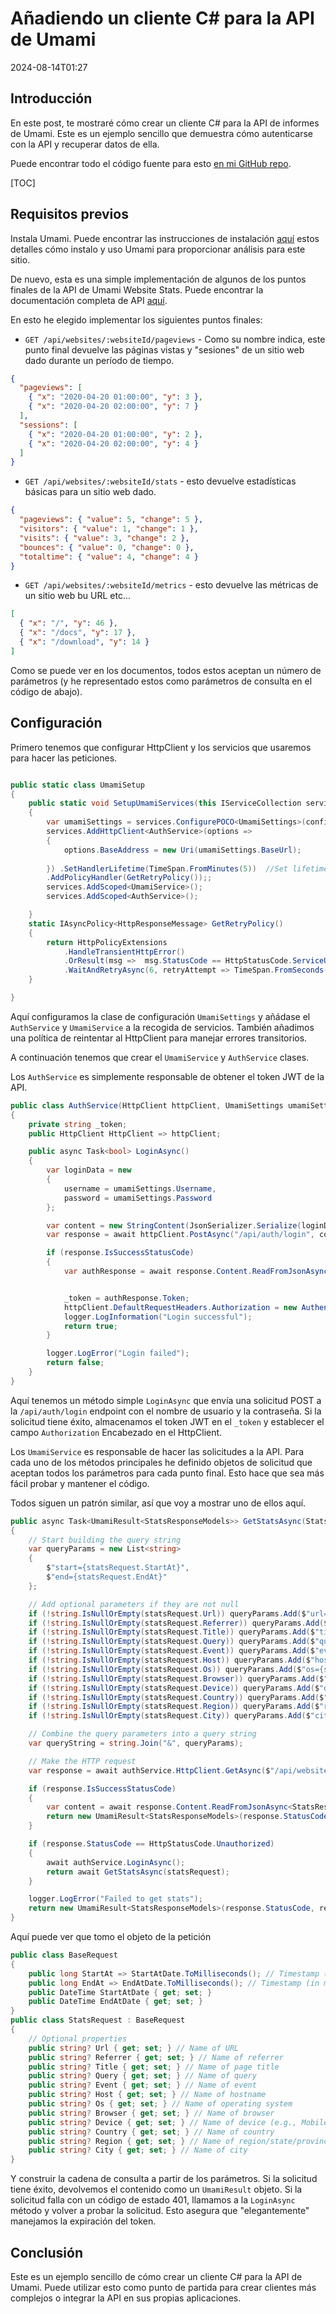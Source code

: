 # Añadiendo un cliente C# para la API de Umami

<!--category-- ASP.NET, Umami -->
<datetime class="hidden">2024-08-14T01:27</datetime>

## Introducción

En este post, te mostraré cómo crear un cliente C# para la API de informes de Umami. Este es un ejemplo sencillo que demuestra cómo autenticarse con la API y recuperar datos de ella.

Puede encontrar todo el código fuente para esto [en mi GitHub repo](https://github.com/scottgal/mostlylucidweb/tree/main/Mostlylucid/Umami).

[TOC]

## Requisitos previos

Instala Umami. Puede encontrar las instrucciones de instalación [aquí](https://www.mostlylucid.net/blog/usingumamiforlocalanalytics) estos detalles cómo instalo y uso Umami para proporcionar análisis para este sitio.

De nuevo, esta es una simple implementación de algunos de los puntos finales de la API de Umami Website Stats. Puede encontrar la documentación completa de API [aquí](https://umami.is/docs/api/website-stats).

En esto he elegido implementar los siguientes puntos finales:

- `GET /api/websites/:websiteId/pageviews` - Como su nombre indica, este punto final devuelve las páginas vistas y "sesiones" de un sitio web dado durante un período de tiempo.

```json
{
  "pageviews": [
    { "x": "2020-04-20 01:00:00", "y": 3 },
    { "x": "2020-04-20 02:00:00", "y": 7 }
  ],
  "sessions": [
    { "x": "2020-04-20 01:00:00", "y": 2 },
    { "x": "2020-04-20 02:00:00", "y": 4 }
  ]
}
```

- `GET /api/websites/:websiteId/stats` - esto devuelve estadísticas básicas para un sitio web dado.

```json
{
  "pageviews": { "value": 5, "change": 5 },
  "visitors": { "value": 1, "change": 1 },
  "visits": { "value": 3, "change": 2 },
  "bounces": { "value": 0, "change": 0 },
  "totaltime": { "value": 4, "change": 4 }
}
```

- `GET /api/websites/:websiteId/metrics` - esto devuelve las métricas de un sitio web bu URL etc...

```json
[
  { "x": "/", "y": 46 },
  { "x": "/docs", "y": 17 },
  { "x": "/download", "y": 14 }
]
```

Como se puede ver en los documentos, todos estos aceptan un número de parámetros (y he representado estos como parámetros de consulta en el código de abajo).

## Configuración

Primero tenemos que configurar HttpClient y los servicios que usaremos para hacer las peticiones.

```csharp

public static class UmamiSetup
{
    public static void SetupUmamiServices(this IServiceCollection services, IConfiguration config)
    {
        var umamiSettings = services.ConfigurePOCO<UmamiSettings>(config.GetSection(UmamiSettings.Section));
        services.AddHttpClient<AuthService>(options =>
        {
            options.BaseAddress = new Uri(umamiSettings.BaseUrl);
            
        }) .SetHandlerLifetime(TimeSpan.FromMinutes(5))  //Set lifetime to five minutes
        .AddPolicyHandler(GetRetryPolicy());;
        services.AddScoped<UmamiService>();
        services.AddScoped<AuthService>();

    }
    static IAsyncPolicy<HttpResponseMessage> GetRetryPolicy()
    {
        return HttpPolicyExtensions
            .HandleTransientHttpError()
            .OrResult(msg =>  msg.StatusCode == HttpStatusCode.ServiceUnavailable)
            .WaitAndRetryAsync(6, retryAttempt => TimeSpan.FromSeconds(Math.Pow(2, retryAttempt)));
    }

}
```

Aquí configuramos la clase de configuración `UmamiSettings` y añádase el `AuthService` y `UmamiService` a la recogida de servicios. También añadimos una política de reintentar al HttpClient para manejar errores transitorios.

A continuación tenemos que crear el `UmamiService` y `AuthService` clases.

Los `AuthService` es simplemente responsable de obtener el token JWT de la API.

```csharp
public class AuthService(HttpClient httpClient, UmamiSettings umamiSettings, ILogger<AuthService> logger)
{
    private string _token;
    public HttpClient HttpClient => httpClient;

    public async Task<bool> LoginAsync()
    {
        var loginData = new
        {
            username = umamiSettings.Username,
            password = umamiSettings.Password
        };

        var content = new StringContent(JsonSerializer.Serialize(loginData), Encoding.UTF8, "application/json");
        var response = await httpClient.PostAsync("/api/auth/login", content);

        if (response.IsSuccessStatusCode)
        {
            var authResponse = await response.Content.ReadFromJsonAsync<AuthResponse>();


            _token = authResponse.Token;
            httpClient.DefaultRequestHeaders.Authorization = new AuthenticationHeaderValue("Bearer", _token);
            logger.LogInformation("Login successful");
            return true;
        }

        logger.LogError("Login failed");
        return false;
    }
}
```

Aquí tenemos un método simple `LoginAsync` que envía una solicitud POST a la `/api/auth/login` endpoint con el nombre de usuario y la contraseña. Si la solicitud tiene éxito, almacenamos el token JWT en el `_token` y establecer el campo `Authorization` Encabezado en el HttpClient.

Los `UmamiService` es responsable de hacer las solicitudes a la API.
Para cada uno de los métodos principales he definido objetos de solicitud que aceptan todos los parámetros para cada punto final. Esto hace que sea más fácil probar y mantener el código.

Todos siguen un patrón similar, así que voy a mostrar uno de ellos aquí.

```csharp
public async Task<UmamiResult<StatsResponseModels>> GetStatsAsync(StatsRequest statsRequest)
{
    // Start building the query string
    var queryParams = new List<string>
    {
        $"start={statsRequest.StartAt}",
        $"end={statsRequest.EndAt}"
    };

    // Add optional parameters if they are not null
    if (!string.IsNullOrEmpty(statsRequest.Url)) queryParams.Add($"url={statsRequest.Url}");
    if (!string.IsNullOrEmpty(statsRequest.Referrer)) queryParams.Add($"referrer={statsRequest.Referrer}");
    if (!string.IsNullOrEmpty(statsRequest.Title)) queryParams.Add($"title={statsRequest.Title}");
    if (!string.IsNullOrEmpty(statsRequest.Query)) queryParams.Add($"query={statsRequest.Query}");
    if (!string.IsNullOrEmpty(statsRequest.Event)) queryParams.Add($"event={statsRequest.Event}");
    if (!string.IsNullOrEmpty(statsRequest.Host)) queryParams.Add($"host={statsRequest.Host}");
    if (!string.IsNullOrEmpty(statsRequest.Os)) queryParams.Add($"os={statsRequest.Os}");
    if (!string.IsNullOrEmpty(statsRequest.Browser)) queryParams.Add($"browser={statsRequest.Browser}");
    if (!string.IsNullOrEmpty(statsRequest.Device)) queryParams.Add($"device={statsRequest.Device}");
    if (!string.IsNullOrEmpty(statsRequest.Country)) queryParams.Add($"country={statsRequest.Country}");
    if (!string.IsNullOrEmpty(statsRequest.Region)) queryParams.Add($"region={statsRequest.Region}");
    if (!string.IsNullOrEmpty(statsRequest.City)) queryParams.Add($"city={statsRequest.City}");

    // Combine the query parameters into a query string
    var queryString = string.Join("&", queryParams);

    // Make the HTTP request
    var response = await authService.HttpClient.GetAsync($"/api/websites/{WebsiteId}/stats?{queryString}");

    if (response.IsSuccessStatusCode)
    {
        var content = await response.Content.ReadFromJsonAsync<StatsResponseModels>();
        return new UmamiResult<StatsResponseModels>(response.StatusCode, response.ReasonPhrase ?? "Success", content ?? new StatsResponseModels());
    }

    if (response.StatusCode == HttpStatusCode.Unauthorized)
    {
        await authService.LoginAsync();
        return await GetStatsAsync(statsRequest);
    }

    logger.LogError("Failed to get stats");
    return new UmamiResult<StatsResponseModels>(response.StatusCode, response.ReasonPhrase ?? "Failed to get stats", null);
}

```

Aquí puede ver que tomo el objeto de la petición

```csharp
public class BaseRequest
{
    public long StartAt => StartAtDate.ToMilliseconds(); // Timestamp (in ms) of starting date
    public long EndAt => EndAtDate.ToMilliseconds(); // Timestamp (in ms) of end date
    public DateTime StartAtDate { get; set; }
    public DateTime EndAtDate { get; set; }
}
public class StatsRequest : BaseRequest
{
    // Optional properties
    public string? Url { get; set; } // Name of URL
    public string? Referrer { get; set; } // Name of referrer
    public string? Title { get; set; } // Name of page title
    public string? Query { get; set; } // Name of query
    public string? Event { get; set; } // Name of event
    public string? Host { get; set; } // Name of hostname
    public string? Os { get; set; } // Name of operating system
    public string? Browser { get; set; } // Name of browser
    public string? Device { get; set; } // Name of device (e.g., Mobile)
    public string? Country { get; set; } // Name of country
    public string? Region { get; set; } // Name of region/state/province
    public string? City { get; set; } // Name of city
}
```

Y construir la cadena de consulta a partir de los parámetros. Si la solicitud tiene éxito, devolvemos el contenido como un `UmamiResult` objeto. Si la solicitud falla con un código de estado 401, llamamos a la `LoginAsync` método y volver a probar la solicitud. Esto asegura que "elegantemente" manejamos la expiración del token.

## Conclusión

Este es un ejemplo sencillo de cómo crear un cliente C# para la API de Umami. Puede utilizar esto como punto de partida para crear clientes más complejos o integrar la API en sus propias aplicaciones.